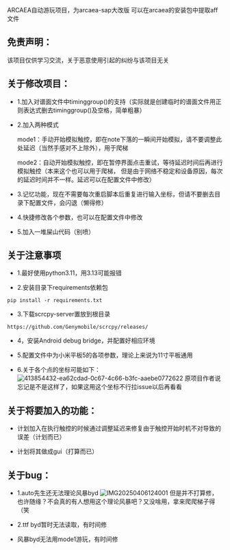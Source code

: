 ARCAEA自动游玩项目，为arcaea-sap大改版
可以在arcaea的安装包中提取aff文件

## 免责声明：

该项目仅供学习交流，关于恶意使用引起的纠纷与该项目无关



## 关于修改项目：

   + 1.加入对谱面文件中timinggroup()的支持（实际就是创建临时的谱面文件用正则表达式删去timinggroup()及空格，简单粗暴）
  
   + 2.加入两种模式
  
     mode1：手动开始模拟触控，即在note下落的一瞬间开始模拟，请不要调整此处延迟（当然手感对不上除外），用于爬梯
     
     mode2：自动开始模拟触控，即在暂停界面点击重试，等待延迟时间后再进行模拟触控（本来这个也可以用于爬梯，
     但是由于网络不稳定和设备原因，每次的延迟时间并不一样。延迟可以在配置文件中修改）
     
   + 3.记忆功能，现在不需要每次重启脚本后重复进行输入坐标，但请不要删去目录下配置文件，会闪退（懒得修）

   + 4.快捷修改各个参数，也可以在配置文件中修改

   + 5.加入一堆屎山代码（别喷）

   

## 关于注意事项

   + 1.最好使用python3.11，用3.13可能报错

   + 2.安装目录下requirements依赖包

    pip install -r requirements.txt

   + 3.下载scrcpy-server置放到根目录

    https://github.com/Genymobile/scrcpy/releases/

   + 4，安装Android debug bridge，并配置好相应环境

   + 5.配置文件中为小米平板5的各项参数，理论上来说为11寸平板通用

   + 6.关于各个点的坐标可能如下：
   ![413854432-ea62cdad-0c67-4c66-b3fc-aaebe0772622](https://github.com/user-attachments/assets/b1c6e676-9016-4349-a4bf-f14583dae300)
   原项目作者说忘记是不是这样了，如果这用这个坐标不行拉issue以后再看看

   

## 关于将要加入的功能：

  + 计划加入在执行触控的时候通过调整延迟来修复由于触控开始时机不对导致的误差（计划而已）

  + 计划将其做成gui（打算而已）
  

  

## 关于bug：

  + 1.auto先生还无法理论风暴byd
  ![IMG20250406124001](https://github.com/user-attachments/assets/45b457b3-4707-4d84-90c1-4382f995508b)
  但是并不打算修，也许随缘？不会真的有人想用这个理论风暴吧？又没啥用，拿来爬爬梯子得（笑

  + 2.ttf byd暂时无法读取，有时间修

  + 风暴byd无法用mode1游玩，有时间修
